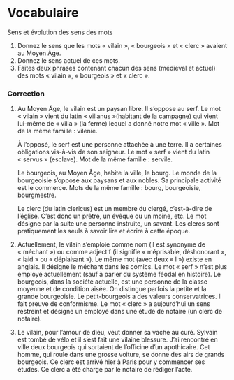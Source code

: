 # Vocabulaire
Sens et évolution des sens des mots

1. Donnez le sens que les mots « vilain », « bourgeois » et « clerc » avaient au Moyen Âge.
2. Donnez le sens actuel de ces mots.
3. Faites deux phrases contenant chacun des sens (médiéval et actuel) des mots « vilain », « bourgeois » et « clerc ».

### Correction

1. Au Moyen Âge, le vilain est un paysan libre. Il s’oppose au serf. Le mot « vilain » vient du latin « villanus »(habitant de la campagne) qui vient lui-même de « villa » (la ferme) lequel a donné notre mot « ville ». Mot de la même famille : vilenie.

	À l’opposé, le serf est une personne attachée à une terre. Il a certaines obligations vis-à-vis de son seigneur. Le mot « serf » vient du latin « servus » (esclave). Mot de la même famille : servile.

	Le bourgeois, au Moyen Âge, habite la ville, le bourg. Le monde de la bourgeoisie s’oppose aux paysans et aux nobles. Sa principale activité est le commerce.
	Mots de la même famille : bourg, bourgeoisie, bourgmestre.

	Le clerc (du latin clericus) est un membre du clergé, c’est-à-dire de l’église. C’est donc un prêtre, un évêque ou un moine, etc. Le mot désigne par la suite une personne instruite, un savant. Les clercs sont pratiquement les seuls à savoir lire et écrire à cette époque.

2. Actuellement, le vilain s’emploie comme nom (il est synonyme de « méchant ») ou comme adjectif (il signifie « méprisable, déshonorant », « laid » ou « déplaisant »). Le même mot (avec deux « l ») existe en anglais. Il désigne le méchant dans les comics.
Le mot « serf » n’est plus employé actuellement (sauf à parler du système féodal en histoire).
Le bourgeois, dans la société actuelle, est une personne de la classe moyenne et de condition aisée. On distingue parfois la petite et la grande bourgeoisie. Le petit-bourgeois  a des valeurs conservatrices. Il fait preuve de conformisme.
Le mot « clerc » a aujourd’hui un sens restreint et désigne un employé dans une étude de notaire (un clerc de notaire).

3. Le vilain, pour l’amour de dieu, veut donner sa vache au curé.
Sylvain est tombé de vélo et il s’est fait une vilaine blessure.
J’ai rencontré en ville deux bourgeois qui sortaient de l’officine d’un apothicaire.
Cet homme, qui roule dans une grosse voiture, se donne des airs de grands bourgeois.
Ce clerc est arrivé hier à Paris pour y commencer ses études.
Ce clerc a été chargé par le notaire de rédiger l’acte.

